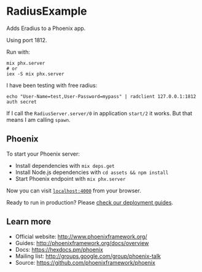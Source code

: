 # RadiusExample

Adds Eradius to a Phoenix app.

Using port 1812.

Run with:

```
mix phx.server
# or
iex -S mix phx.server
```

I have been testing with free radius:

```
echo "User-Name=test,User-Password=mypass" | radclient 127.0.0.1:1812 auth secret
```

If I call the `RadiusServer.server/0` in application `start/2` it works.
But that means I am calling `spawn`.



## Phoenix

To start your Phoenix server:

  * Install dependencies with `mix deps.get`
  * Install Node.js dependencies with `cd assets && npm install`
  * Start Phoenix endpoint with `mix phx.server`

Now you can visit [`localhost:4000`](http://localhost:4000) from your browser.

Ready to run in production? Please [check our deployment guides](http://www.phoenixframework.org/docs/deployment).

## Learn more

  * Official website: http://www.phoenixframework.org/
  * Guides: http://phoenixframework.org/docs/overview
  * Docs: https://hexdocs.pm/phoenix
  * Mailing list: http://groups.google.com/group/phoenix-talk
  * Source: https://github.com/phoenixframework/phoenix
